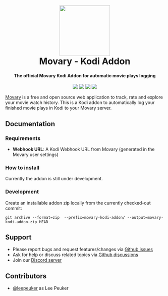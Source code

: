 <h1 align="center">
  <a href="https://movary.org"><img src="https://github.com/leepeuker/movary/raw/main/public/images/movary-logo-192x192.png" height="160px" width="160px"></a>
  <br>
  Movary - Kodi Addon
  <br>
</h1>

<h4 align="center">The official Movary Kodi Addon for automatic movie plays logging</h4>

<p align="center">
<a href="https://github.com/leepeuker/movary-kodi-addon" target="_blank" rel="noopener noreferrer"><img src="https://img.shields.io/github/stars/leepeuker/movary-kodi-addon?style=flat&color=yellow&label=github%20stars" ></a>
<a href="https://github.com/leepeuker/movary-kodi-addon/issues" target="_blank" rel="noopener noreferrer"><img src="https://img.shields.io/github/issues/leepeuker/movary-kodi-addon?color=eba434&label=github%20issues" ></a>
<a href="https://discord.gg/KbcSqggrgW" target="_blank" rel="noopener noreferrer"><img src="https://img.shields.io/discord/1125830398715363399" ></a>
<a href="https://github.com/leepeuker/movary-kodi-addon/blob/main/LICENSE" target="_blank" rel="noopener noreferrer"><img src="https://img.shields.io/github/license/leepeuker/movary-kodi-addon" ></a>
</p>

[Movary](https://github.com/leepeuker/movary) is a free and open source web application to track, rate and explore your movie watch history.
This is a Kodi addon to automatically log your finished movie plays in Kodi to your Movary server.

## Documentation

### Requirements

- **Webhook URL**: A Kodi Webhook URL from Movary (generated in the Movary user settings)

### How to install

Currently the addon is still under development.

### Development

Create an installable addon zip locally from the currently checked-out commit:
```
git archive --format=zip  --prefix=movary-kodi-addon/ --output=movary-kodi-addon.zip HEAD
```

## Support

- Please report bugs and request features/changes via [Github issues](https://github.com/leepeuker/movary-kodi-addon/issues/new/choose)
- Ask for help or discuss related topics via [Github discussions](https://github.com/leepeuker/movary-kodi-addon/discussions)
- Join our [Discord server](https://discord.gg/KbcSqggrgW)

## Contributors

* [@leepeuker](https://github.com/leepeuker) as Lee Peuker
